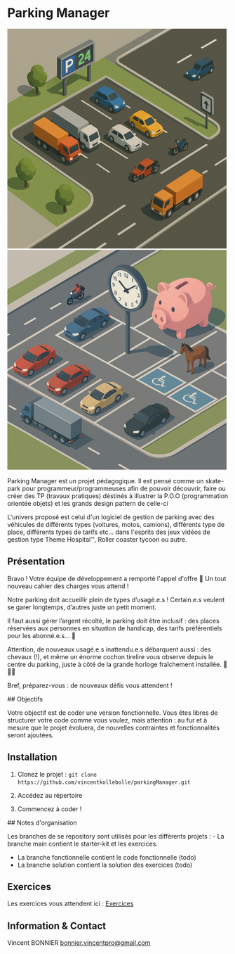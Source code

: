 # Parking Manager

![Parking simple](docs/images/parking_simple.png)
![Parking complexe](docs/images/parking_complex.png)

Parking Manager est un projet pédagogique. Il est pensé comme un skate-park pour programmeur/programmeuses afin de pouvoir découvrir, faire ou créer des TP (travaux pratiques) déstinés à illustrer la P.O.O (programmation orientée objets) et les grands design pattern de celle-ci 

L'univers proposé est celui d'un logiciel de gestion de parking avec des véhicules de différents types (voitures, motos, camions), différents type de place, différents types de tarifs etc... dans l'esprits des jeux vidéos de gestion type Theme Hospital™, Roller coaster tycoon ou autre.  


## Présentation

Bravo ! Votre équipe de développement a remporté l'appel d'offre 🎯
Un tout nouveau cahier des charges vous attend !

Notre parking doit accueillir plein de types d’usagé.e.s !
Certain.e.s veulent se garer longtemps, d’autres juste un petit moment.

Il faut aussi gérer l’argent récolté, le parking doit être inclusif : des places réservées aux personnes en situation de handicap, des tarifs préférentiels pour les abonné.e.s... 💸

Attention, de nouveaux usagé.e.s inattendu.e.s débarquent aussi : des chevaux (!), et même un énorme cochon tirelire vous observe depuis le centre du parking, juste à côté de la grande horloge fraîchement installée. 🐴🐖⏰

Bref, préparez-vous : de nouveaux défis vous attendent !

## Objectifs 

Votre objectif est de coder une version fonctionnelle. 
Vous êtes libres de structurer votre code comme vous voulez, 
mais attention : au fur et à mesure que le projet évoluera, 
de nouvelles contraintes et fonctionnalités seront ajoutées.

## Installation

1. Clonez le projet : 
`git clone https://github.com/vincentkollebolle/parkingManager.git`

2. Accédez au répertoire 

3. Commencez à coder !

## Notes d'organisation

Les branches de se repository sont utilisés pour les différents projets : - La branche main contient le starter-kit et les exercices.
- La branche fonctionnelle contient le code fonctionnelle (todo)
- La branche solution contient la solution des exercices (todo)

## Exercices 

Les exercices vous attendent ici : 
[Exercices](docs/index.md)

## Information & Contact

Vincent BONNIER
bonnier.vincentpro@gmail.com 




